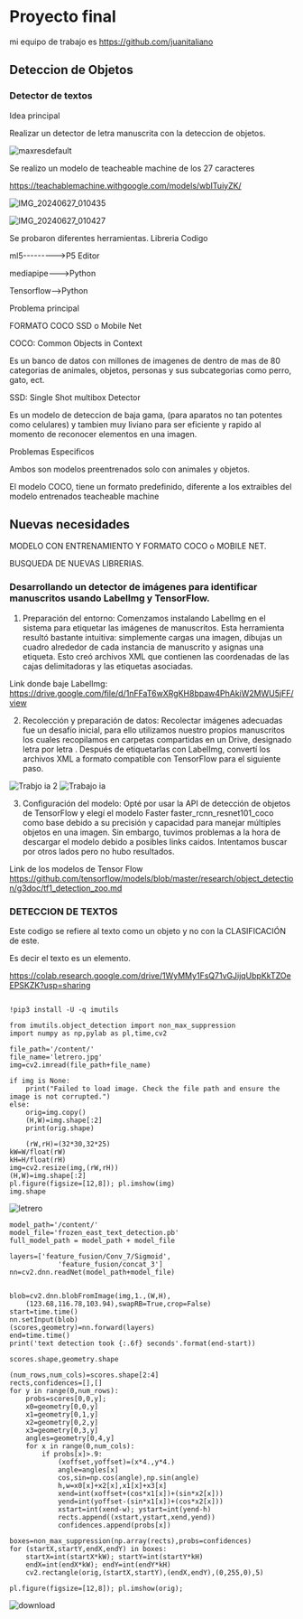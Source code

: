 # Proyecto final

mi equipo de trabajo es <https://github.com/juanitaliano>

## Deteccion de Objetos

### Detector de textos

Idea principal

Realizar un detector de letra manuscrita con la deteccion de objetos.

![maxresdefault](https://github.com/BenjaIeg/audiv027-2024-1/assets/128185999/1570d16d-fd7b-4fba-b485-41d7646eaf10)


Se realizo un modelo de teacheable machine de los 27 caracteres

https://teachablemachine.withgoogle.com/models/wbITuiyZK/

![IMG_20240627_010435](https://github.com/BenjaIeg/audiv027-2024-1/assets/128185999/73e1eee1-479e-4a3a-a005-7e1b031b0fa3)

![IMG_20240627_010427](https://github.com/BenjaIeg/audiv027-2024-1/assets/128185999/be4d0de6-1d01-4210-b853-903d7f3468e5)


Se probaron diferentes herramientas.
Libreria     Codigo

ml5--------->P5 Editor

mediapipe--->Python

Tensorflow-->Python

Problema principal

FORMATO COCO SSD o Mobile Net

COCO: Common Objects in Context

Es un banco de datos con millones de imagenes de dentro de mas de 80 categorias de animales, objetos, personas y sus subcategorias como perro, gato, ect.

SSD: Single Shot multibox Detector

Es un modelo de deteccion de baja gama, (para aparatos no tan potentes como celulares) y tambien muy liviano para ser eficiente y rapido al momento de reconocer elementos en una imagen.

Problemas Especificos

Ambos son modelos preentrenados solo con animales y objetos.

El modelo COCO, tiene un formato predefinido, diferente a los extraibles del modelo entrenados teacheable machine

## Nuevas necesidades

MODELO CON ENTRENAMIENTO Y FORMATO COCO o MOBILE NET.

BUSQUEDA DE NUEVAS LIBRERIAS.

### Desarrollando un detector de imágenes para identificar manuscritos usando LabelImg y TensorFlow.

1. Preparación del entorno:
Comenzamos instalando LabelImg en el sistema para etiquetar las imágenes de manuscritos.
Esta herramienta resultó bastante intuitiva: simplemente cargas una imagen, dibujas un cuadro alrededor de cada instancia de manuscrito y asignas una etiqueta.
 Esto creó archivos XML que contienen las coordenadas de las cajas delimitadoras y las etiquetas asociadas.

Link donde baje LabelImg: https://drive.google.com/file/d/1nFFaT6wXRgKH8bpaw4PhAkiW2MWU5jFF/view

2. Recolección y preparación de datos:
Recolectar imágenes adecuadas fue un desafío inicial, para ello utilizamos nuestro propios manuscritos los cuales recopilamos en carpetas compartidas en un Drive, designado letra por letra .
Después de etiquetarlas con LabelImg, convertí los archivos XML a formato compatible con TensorFlow para el siguiente paso.


![Trabjo ia 2](https://github.com/Juanitaliano/audiv027-2024-1/assets/163590978/010c86fe-a1f4-479c-b304-988701ee1bd6)
![Trabajo ia](https://github.com/Juanitaliano/audiv027-2024-1/assets/163590978/470f7980-f045-4dd8-8436-e8dc5e878658)


 3. Configuración del modelo:
Opté por usar la API de detección de objetos de TensorFlow y elegí el modelo Faster faster_rcnn_resnet101_coco como base debido a su precisión y capacidad para manejar múltiples objetos en una imagen.
Sin embargo, tuvimos problemas a la hora de descargar el modelo debido a posibles links caidos. Intentamos buscar por otros lados pero no hubo resultados.

Link de los modelos de Tensor Flow https://github.com/tensorflow/models/blob/master/research/object_detection/g3doc/tf1_detection_zoo.md


### DETECCION DE TEXTOS

Este codigo se refiere al texto como un objeto y no con la CLASIFICACIÓN de este.

Es decir el texto es un elemento.

https://colab.research.google.com/drive/1WyMMy1FsQ71vGJijqUbpKkTZOeEPSKZK?usp=sharing

```

!pip3 install -U -q imutils

from imutils.object_detection import non_max_suppression
import numpy as np,pylab as pl,time,cv2

file_path='/content/'
file_name='letrero.jpg'
img=cv2.imread(file_path+file_name)

if img is None:
    print("Failed to load image. Check the file path and ensure the image is not corrupted.")
else:
    orig=img.copy()
    (H,W)=img.shape[:2]
    print(orig.shape)

    (rW,rH)=(32*30,32*25)
kW=W/float(rW)
kH=H/float(rH)
img=cv2.resize(img,(rW,rH))
(H,W)=img.shape[:2]
pl.figure(figsize=[12,8]); pl.imshow(img)
img.shape
```
![letrero](https://github.com/BenjaIeg/audiv027-2024-1/assets/128185999/aae9738f-70cc-4920-ab2b-44c6dcefd097)
```
model_path='/content/'
model_file='frozen_east_text_detection.pb'
full_model_path = model_path + model_file

layers=['feature_fusion/Conv_7/Sigmoid',
	        'feature_fusion/concat_3']
nn=cv2.dnn.readNet(model_path+model_file)


blob=cv2.dnn.blobFromImage(img,1.,(W,H),
	(123.68,116.78,103.94),swapRB=True,crop=False)
start=time.time()
nn.setInput(blob)
(scores,geometry)=nn.forward(layers)
end=time.time()
print('text detection took {:.6f} seconds'.format(end-start))

scores.shape,geometry.shape

(num_rows,num_cols)=scores.shape[2:4]
rects,confidences=[],[]
for y in range(0,num_rows):
    probs=scores[0,0,y];
    x0=geometry[0,0,y]
    x1=geometry[0,1,y]
    x2=geometry[0,2,y]
    x3=geometry[0,3,y]
    angles=geometry[0,4,y]
    for x in range(0,num_cols):
        if probs[x]>.9:
            (xoffset,yoffset)=(x*4.,y*4.)
            angle=angles[x]
            cos,sin=np.cos(angle),np.sin(angle)
            h,w=x0[x]+x2[x],x1[x]+x3[x]
            xend=int(xoffset+(cos*x1[x])+(sin*x2[x]))
            yend=int(yoffset-(sin*x1[x])+(cos*x2[x]))
            xstart=int(xend-w); ystart=int(yend-h)
            rects.append((xstart,ystart,xend,yend))
            confidences.append(probs[x])

boxes=non_max_suppression(np.array(rects),probs=confidences)
for (startX,startY,endX,endY) in boxes:
    startX=int(startX*kW); startY=int(startY*kH)
    endX=int(endX*kW); endY=int(endY*kH)
    cv2.rectangle(orig,(startX,startY),(endX,endY),(0,255,0),5)

pl.figure(figsize=[12,8]); pl.imshow(orig);
```


![download](https://github.com/BenjaIeg/audiv027-2024-1/assets/128185999/9f31d300-8973-4a6b-a82b-1fdb2d98d5c5)

